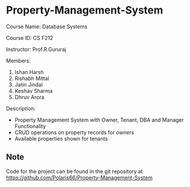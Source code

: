 # Property-Management-System

Course Name: Database Systems

Course ID: CS F212

Instructor: Prof.R.Gururaj

Members: 

1. Ishan Harsh
2. Rishabh Mittal
3. Jatin Jindal
4. Keshav Sharma
5. Dhruv Arora

Description:

- Property Management System with Owner, Tenant, DBA and Manager Functionality
- CRUD operations on property records for owners
- Available properties shown for tenants

## Note

Code for the project can be found in the git repository at https://github.com/Polaris66/Property-Management-System
